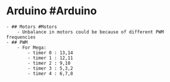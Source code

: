 # Arduino #Arduino
	- ## Motors #Motors
		- Unbalance in motors could be because of different PWM frequencies
	- ## PWM
		- For Mega:
			- timer 0 : 13,14
			- timer 1 : 12,11
			- timer 2 : 9,10
			- timer 3 : 5,3,2
			- timer 4 : 6,7,8